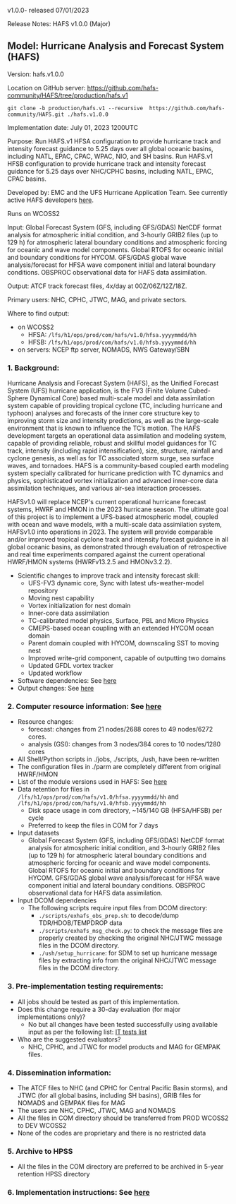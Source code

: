 v1.0.0- released 07/01/2023

Release Notes:  HAFS v1.0.0 (Major)

## Model: Hurricane Analysis and Forecast System (HAFS)

Version: hafs.v1.0.0

Location on GitHub server: https://github.com/hafs-community/HAFS/tree/production/hafs.v1
```
git clone -b production/hafs.v1 --recursive  https://github.com/hafs-community/HAFS.git ./hafs.v1.0.0
```
Implementation date: July 01, 2023 1200UTC

Purpose: Run HAFS.v1 HFSA configuration to provide hurricane track and intensity forecast guidance to 5.25 days over all global oceanic basins, including NATL, EPAC, CPAC, WPAC, NIO, and SH basins. Run HAFS.v1 HFSB configuration to provide hurricane track and intensity forecast guidance for 5.25 days over NHC/CPHC basins, including NATL, EPAC, CPAC basins.

Developed by: EMC and the UFS Hurricane Application Team. See currently active HAFS developers [here](https://docs.google.com/presentation/d/1ws6RlY2GNdoEYQvFuFoJWynGVZIS3A56KuD0VeMSw-k/edit?usp=sharing).

Runs on WCOSS2

Input: Global Forecast System (GFS, including GFS/GDAS) NetCDF format analysis for atmospheric initial condition, and 3-hourly GRIB2 files (up to 129 h) for atmospheric lateral boundary conditions and atmospheric forcing for oceanic and wave model components. Global RTOFS for oceanic initial and boundary conditions for HYCOM. GFS/GDAS global wave analysis/forecast for HFSA wave component initial and lateral boundary conditions. OBSPROC observational data for HAFS data assimilation.
	
Output: ATCF track forecast files, 4x/day at 00Z/06Z/12Z/18Z. 

Primary users: NHC, CPHC, JTWC, MAG, and private sectors.

Where to find output: 
- on WCOSS2 
  - HFSA: `/lfs/h1/ops/prod/com/hafs/v1.0/hfsa.yyyymmdd/hh`
  - HFSB: `/lfs/h1/ops/prod/com/hafs/v1.0/hfsb.yyyymmdd/hh`
- on servers: NCEP ftp server, NOMADS, NWS Gateway/SBN

### 1. Background:

Hurricane Analysis and Forecast System (HAFS), as the Unified Forecast System (UFS) hurricane application, is the FV3 (Finite Volume Cubed-Sphere Dynamical Core) based multi-scale model and data assimilation system capable of providing tropical cyclone (TC, including hurricane and typhoon) analyses and forecasts of the inner core structure key to improving storm size and intensity predictions, as well as the large-scale environment that is known to influence the TC’s motion. The HAFS development targets an operational data assimilation and modeling system, capable of providing reliable, robust and skillful model guidances for TC track, intensity (including rapid intensification), size, structure, rainfall and cyclone genesis, as well as for TC associated storm surge, sea surface waves, and tornadoes. HAFS is a community-based coupled earth modeling system specially calibrated for hurricane prediction with TC dynamics and physics, sophisticated vortex initialization and advanced inner-core data assimilation techniques, and various air-sea interaction processes.

HAFSv1.0 will replace NCEP's current operational hurricane forecast systems, HWRF and HMON in the 2023 hurricane season. The ultimate goal of this project is to implement a UFS-based atmospheric model, coupled with ocean and wave models, with a multi-scale data assimilation system, HAFSv1.0 into operations in 2023. The system will provide comparable and/or improved tropical cyclone track and intensity forecast guidance in all global oceanic basins, as demonstrated through evaluation of retrospective and real time experiments compared against the current operational HWRF/HMON systems (HWRFv13.2.5 and HMONv3.2.2). 

 - Scientific changes to improve track and intensity forecast skill:
   - UFS-FV3 dynamic core, Sync with latest ufs-weather-model repository
   - Moving nest capability
   - Vortex initialization for nest domain
   - Inner-core data assimilation
   - TC-calibrated model physics, Surface, PBL and Micro Physics
   - CMEPS-based ocean coupling with an extended HYCOM ocean domain
   - Parent domain coupled with HYCOM, downscaling SST to moving nest
   - Improved write-grid component, capable of outputting two domains
   - Updated GFDL vortex tracker
   - Updated workflow
 - Software dependencies: See [here](https://github.com/hafs-community/HAFS/blob/production/hafs.v1/versions/run.ver)
 - Output changes: See [here](https://docs.google.com/presentation/d/1DlPcBQeymdG8d8j95aqbeXYFTDErkJvodfj8d_qmvls/edit?usp=sharing)

### 2. Computer resource information: See [here](https://docs.google.com/spreadsheets/d/15Jiezlv8W-_sm3STh2YoCiUfvZvYqoyVfGXUNghWoBQ/edit?usp=sharing)
 - Resource changes:
   - forecast: changes from 21 nodes/2688 cores to 49 nodes/6272 cores.
   - analysis (GSI): changes from 3 nodes/384 cores to 10 nodes/1280 cores
 - All Shell/Python scripts in ./jobs, ./scripts, ./ush, have been re-written 
 - The configuration files in ./parm are completely different from original HWRF/HMON
 - List of the module versions used in HAFS: See [here](https://github.com/hafs-community/HAFS/blob/production/hafs.v1/versions/run.ver)
 - Data retention for files in `/lfs/h1/ops/prod/com/hafs/v1.0/hfsa.yyyymmdd/hh` and `/lfs/h1/ops/prod/com/hafs/v1.0/hfsb.yyyymmdd/hh`
   - Disk space usage in com directory, ~145/140 GB (HFSA/HFSB) per cycle 
   - Preferred to keep the files in COM for 7 days 
 - Input datasets 
   - Global Forecast System (GFS, including GFS/GDAS) NetCDF format analysis for atmospheric initial condition, and 3-hourly GRIB2 files (up to 129 h) for atmospheric lateral boundary conditions and atmospheric forcing for oceanic and wave model components. Global RTOFS for oceanic initial and boundary conditions for HYCOM. GFS/GDAS global wave analysis/forecast for HFSA wave component initial and lateral boundary conditions. OBSPROC observational data for HAFS data assimilation.
 - Input DCOM dependencies
   - The following scripts require input files from DCOM directory:
     - `./scripts/exhafs_obs_prep.sh`: to decode/dump TDR/HDOB/TEMPDROP data  
     - `./scripts/exhafs_msg_check.py`: to check the message files are properly created by checking the original NHC/JTWC message files in the DCOM directory.
     - `./ush/setup_hurricane`: for SDM to set up hurricane message files by extracting info from the original NHC/JTWC message files in the DCOM directory.

### 3. Pre-implementation testing requirements: 
 - All jobs should be tested as part of this implementation. 
 - Does this change require a 30-day evaluation (for major implementations only)?
   - No but all changes have been tested successfully using available input as per the following list: [IT tests list](https://docs.google.com/presentation/d/1qttu6HhZC3I2yEWLIcsTM7BUGxGyevhtZMUU61kSyYI/edit?usp=sharing)
 - Who are the suggested evaluators?
   - NHC, CPHC, and JTWC for model products and MAG for GEMPAK files.

### 4. Dissemination information:
 - The ATCF files to NHC (and CPHC for Central Pacific Basin storms), and JTWC (for all global basins, including SH basins), GRIB files for NOMADS and GEMPAK files for MAG
 - The users are NHC, CPHC, JTWC, MAG and NOMADS
 - All the files in COM directory should be transferred from PROD WCOSS2 to DEV WCOSS2
 - None of the codes are proprietary and there is no restricted data

### 5. Archive to HPSS
 - All the files in the COM directory are preferred to be archived in 5-year retention HPSS directory

### 6. Implementation instructions: See [here](https://docs.google.com/document/d/1ttYRyooodJ6SMysGzvQiqcSZMJId_h5wCzdSuQdCREQ/edit?usp=sharing)
